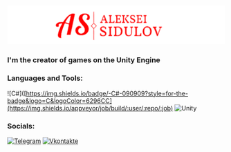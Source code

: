 ![Header](https://github.com/ValkorionSidulov/ValkorionSidulov/blob/main/assets/Header.png)

### I'm the creator of games on the Unity Engine

### Languages and Tools:
![C#]([https://img.shields.io/badge/-C#-090909?style=for-the-badge&logo=C&logoColor=6296CC](https://img.shields.io/appveyor/job/build/:user/:repo/:job)
![Unity](https://img.shields.io/badge/Unity-090909?style=for-the-badge&logo=unity&logoColor=47C5FB)

### Socials:
[![Telegram](https://img.shields.io/badge/-Telegram-090909?style=for-the-badge&logo=telegram&logoColor=27A0D9)](https://t.me/valkorionrr)
[![Vkontakte](https://img.shields.io/badge/-Vkontakte-090909?style=for-the-badge&logo=Vk&logoColor=4F7DB3)](https://vk.com/valkorionrr)
